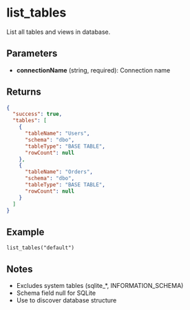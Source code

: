# list_tables

List all tables and views in database.

## Parameters

- **connectionName** (string, required): Connection name

## Returns

```json
{
  "success": true,
  "tables": [
    {
      "tableName": "Users",
      "schema": "dbo",
      "tableType": "BASE TABLE",
      "rowCount": null
    },
    {
      "tableName": "Orders",
      "schema": "dbo",
      "tableType": "BASE TABLE",
      "rowCount": null
    }
  ]
}
```

## Example

```
list_tables("default")
```

## Notes

- Excludes system tables (sqlite_*, INFORMATION_SCHEMA)
- Schema field null for SQLite
- Use to discover database structure
